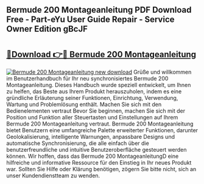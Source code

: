 ## Bermude 200 Montageanleitung PDF Download Free - Part-eYu User Guide Repair - Service Owner Edition gBcJF

# <h2><a href="http://df6h7a.blite.top/?on=Bermude+200+Montageanleitung">🔗Download 👉🔴 Bermude 200 Montageanleitung</a></h2>

[![Bermude 200 Montageanleitung new download](https://i.imgur.com/lujVjoI.png)](http://df6h7a.blite.top/?on=Bermude+200+Montageanleitung)
Grüße und willkommen im Benutzerhandbuch für Ihr neu synchronisiertes Bermude 200 Montageanleitung. Dieses Handbuch wurde speziell entwickelt, um Ihnen zu helfen, das Beste aus Ihrem Produkt herauszuholen, indem es eine gründliche Erläuterung seiner Funktionen, Einrichtung, Verwendung, Wartung und Problemlösung enthält. Machen Sie sich mit den Bedienelementen vertraut Bevor Sie beginnen, machen Sie sich mit der Position und Funktion aller Steuertasten und Einstellungen auf Ihrem Bermude 200 Montageanleitung vertraut. Bermude 200 Montageanleitung bietet Benutzern eine umfangreiche Palette erweiterter Funktionen, darunter Geolokalisierung, intelligente Warnungen, anpassbare Designs und automatische Synchronisierung, die alle einfach über die benutzerfreundliche und intuitive Benutzeroberfläche gesteuert werden können. Wir hoffen, dass das Bermude 200 MontageanleitungD eine hilfreiche und informative Ressource für den Einstieg in Ihr neues Produkt war. Sollten Sie Hilfe oder Klärung benötigen, zögern Sie bitte nicht, sich an unser Kundendienstteam zu wenden.

